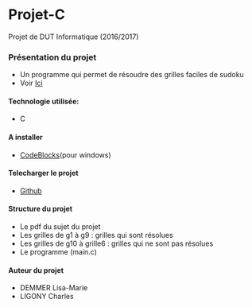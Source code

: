 # Projet-C
Projet de DUT Informatique (2016/2017)
### Présentation du projet
* Un programme qui permet de résoudre des grilles faciles de sudoku
* Voir [Ici](https://github.com/Haeliss/Projet-C/blob/master/AlgoC_Projet_16_17.pdf)

#### Technologie utilisée:
* C

#### A installer
* [CodeBlocks](http://www.codeblocks.org/downloads)(pour windows)

#### Telecharger le projet
* [Github](https://github.com/Haeliss/Projet-C)

#### Structure du projet
* Le pdf du sujet du projet
* Les grilles de g1 à g9 : grilles qui sont résolues
* Les grilles de g10 à grille6 : grilles qui ne sont pas résolues
* Le programme (main.c)

#### Auteur du projet
* DEMMER Lisa-Marie
* LIGONY Charles
